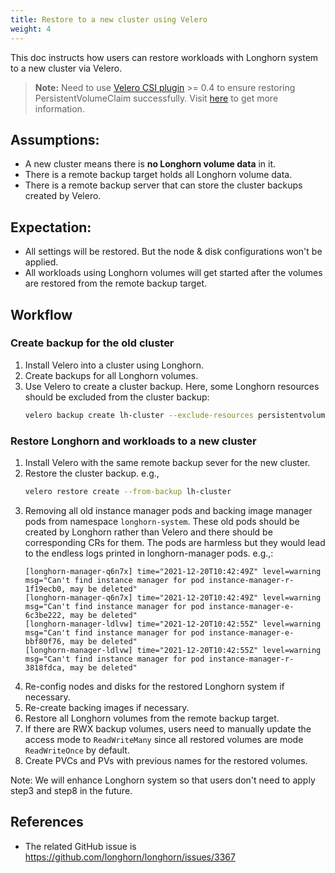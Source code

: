 ```yaml
---
title: Restore to a new cluster using Velero
weight: 4
---
```


This doc instructs how users can restore workloads with Longhorn system to a new cluster via Velero.

> **Note:** Need to use [Velero CSI plugin](https://github.com/vmware-tanzu/velero-plugin-for-csi) >= 0.4 to ensure restoring PersistentVolumeClaim successfully. Visit [here](/kb/troubleshooting-restore-pvc-stuck-using-velero-csi-plugin-version-lower-than-0.4) to get more information.


## Assumptions:
- A new cluster means there is **no Longhorn volume data** in it.
- There is a remote backup target holds all Longhorn volume data.
- There is a remote backup server that can store the cluster backups created by Velero.

## Expectation:
- All settings will be restored. But the node & disk configurations won't be applied.
- All workloads using Longhorn volumes will get started after the volumes are restored from the remote backup target.

## Workflow

### Create backup for the old cluster
1. Install Velero into a cluster using Longhorn.
2. Create backups for all Longhorn volumes.
3. Use Velero to create a cluster backup. Here, some Longhorn resources should be excluded from the cluster backup:
    ```bash
    velero backup create lh-cluster --exclude-resources persistentvolumes,persistentvolumeclaims,backuptargets.longhorn.io,backupvolumes.longhorn.io,backups.longhorn.io,nodes.longhorn.io,volumes.longhorn.io,engines.longhorn.io,replicas.longhorn.io,backingimagedatasources.longhorn.io,backingimagemanagers.longhorn.io,backingimages.longhorn.io,sharemanagers.longhorn.io,instancemanagers.longhorn.io,engineimages.longhorn.io
    ```
### Restore Longhorn and workloads to a new cluster
1. Install Velero with the same remote backup sever for the new cluster.
2. Restore the cluster backup. e.g.,
    ```bash
    velero restore create --from-backup lh-cluster
    ```
3. Removing all old instance manager pods and backing image manager pods from namespace `longhorn-system`. These old pods should be created by Longhorn rather than Velero and there should be corresponding CRs for them. The pods are harmless but they would lead to the endless logs printed in longhorn-manager pods. e.g.,:
    ```log
    [longhorn-manager-q6n7x] time="2021-12-20T10:42:49Z" level=warning msg="Can't find instance manager for pod instance-manager-r-1f19ecb0, may be deleted"
    [longhorn-manager-q6n7x] time="2021-12-20T10:42:49Z" level=warning msg="Can't find instance manager for pod instance-manager-e-6c3be222, may be deleted"
    [longhorn-manager-ldlvw] time="2021-12-20T10:42:55Z" level=warning msg="Can't find instance manager for pod instance-manager-e-bbf80f76, may be deleted"
    [longhorn-manager-ldlvw] time="2021-12-20T10:42:55Z" level=warning msg="Can't find instance manager for pod instance-manager-r-3818fdca, may be deleted"
    ```
4. Re-config nodes and disks for the restored Longhorn system if necessary.
5. Re-create backing images if necessary.
6. Restore all Longhorn volumes from the remote backup target.
7. If there are RWX backup volumes, users need to manually update the access mode to `ReadWriteMany` since all restored volumes are mode `ReadWriteOnce` by default.
8. Create PVCs and PVs with previous names for the restored volumes.

Note: We will enhance Longhorn system so that users don't need to apply step3 and step8 in the future.

## References
- The related GitHub issue is https://github.com/longhorn/longhorn/issues/3367
